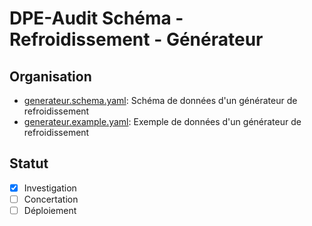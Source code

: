 # DPE-Audit Schéma - Refroidissement - Générateur

## Organisation

- [generateur.schema.yaml](./generateur.schema.yaml): Schéma de données d'un générateur de refroidissement
- [generateur.example.yaml](./generateur.example.yaml): Exemple de données d'un générateur de refroidissement

## Statut

- [x] Investigation
- [ ] Concertation
- [ ] Déploiement
